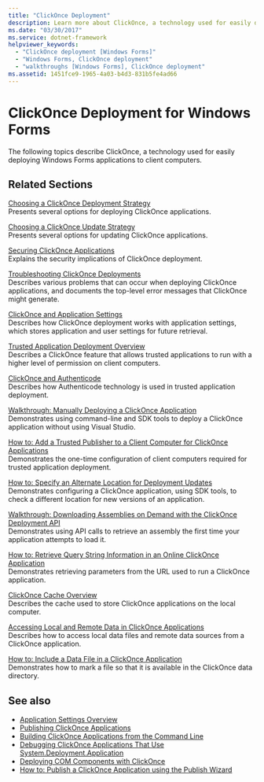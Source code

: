 ```yaml
---
title: "ClickOnce Deployment"
description: Learn more about ClickOnce, a technology used for easily deploying Windows Forms applications to client computers.
ms.date: "03/30/2017"
ms.service: dotnet-framework
helpviewer_keywords:
  - "ClickOnce deployment [Windows Forms]"
  - "Windows Forms, ClickOnce deployment"
  - "walkthroughs [Windows Forms], ClickOnce deployment"
ms.assetid: 1451fce9-1965-4a03-b4d3-831b5fe4ad66
---
```

# ClickOnce Deployment for Windows Forms

The following topics describe ClickOnce, a technology used for easily deploying Windows Forms applications to client computers.

## Related Sections

[Choosing a ClickOnce Deployment Strategy](/visualstudio/deployment/choosing-a-clickonce-deployment-strategy)\
Presents several options for deploying ClickOnce applications.

[Choosing a ClickOnce Update Strategy](/visualstudio/deployment/choosing-a-clickonce-update-strategy)\
Presents several options for updating ClickOnce applications.

[Securing ClickOnce Applications](/visualstudio/deployment/securing-clickonce-applications)\
Explains the security implications of ClickOnce deployment.

[Troubleshooting ClickOnce Deployments](/visualstudio/deployment/troubleshooting-clickonce-deployments)\
Describes various problems that can occur when deploying ClickOnce applications, and documents the top-level error messages that ClickOnce might generate.

[ClickOnce and Application Settings](/visualstudio/deployment/clickonce-and-application-settings)\
Describes how ClickOnce deployment works with application settings, which stores application and user settings for future retrieval.

[Trusted Application Deployment Overview](/visualstudio/deployment/trusted-application-deployment-overview)\
Describes a ClickOnce feature that allows trusted applications to run with a higher level of permission on client computers.

[ClickOnce and Authenticode](/visualstudio/deployment/clickonce-and-authenticode)\
Describes how Authenticode technology is used in trusted application deployment.

[Walkthrough: Manually Deploying a ClickOnce Application](/visualstudio/deployment/walkthrough-manually-deploying-a-clickonce-application)\
Demonstrates using command-line and SDK tools to deploy a ClickOnce application without using Visual Studio.

[How to: Add a Trusted Publisher to a Client Computer for ClickOnce Applications](/visualstudio/deployment/how-to-add-a-trusted-publisher-to-a-client-computer-for-clickonce-applications)\
Demonstrates the one-time configuration of client computers required for trusted application deployment.

[How to: Specify an Alternate Location for Deployment Updates](/visualstudio/deployment/how-to-specify-an-alternate-location-for-deployment-updates)\
Demonstrates configuring a ClickOnce application, using SDK tools, to check a different location for new versions of an application.

[Walkthrough: Downloading Assemblies on Demand with the ClickOnce Deployment API](/visualstudio/deployment/walkthrough-downloading-assemblies-on-demand-with-the-clickonce-deployment-api)\
Demonstrates using API calls to retrieve an assembly the first time your application attempts to load it.

[How to: Retrieve Query String Information in an Online ClickOnce Application](/visualstudio/deployment/how-to-retrieve-query-string-information-in-an-online-clickonce-application)\
Demonstrates retrieving parameters from the URL used to run a ClickOnce application.

[ClickOnce Cache Overview](/visualstudio/deployment/clickonce-cache-overview)\
Describes the cache used to store ClickOnce applications on the local computer.

[Accessing Local and Remote Data in ClickOnce Applications](/visualstudio/deployment/accessing-local-and-remote-data-in-clickonce-applications)\
Describes how to access local data files and remote data sources from a ClickOnce application.

[How to: Include a Data File in a ClickOnce Application](/visualstudio/deployment/how-to-include-a-data-file-in-a-clickonce-application)\
Demonstrates how to mark a file so that it is available in the ClickOnce data directory.

## See also

- [Application Settings Overview](./advanced/application-settings-overview.md)
- [Publishing ClickOnce Applications](/visualstudio/deployment/publishing-clickonce-applications)
- [Building ClickOnce Applications from the Command Line](/visualstudio/deployment/building-clickonce-applications-from-the-command-line)
- [Debugging ClickOnce Applications That Use System.Deployment.Application](/visualstudio/deployment/debugging-clickonce-applications-that-use-system-deployment-application)
- [Deploying COM Components with ClickOnce](/visualstudio/deployment/deploying-com-components-with-clickonce)
- [How to: Publish a ClickOnce Application using the Publish Wizard](/visualstudio/deployment/how-to-publish-a-clickonce-application-using-the-publish-wizard)

